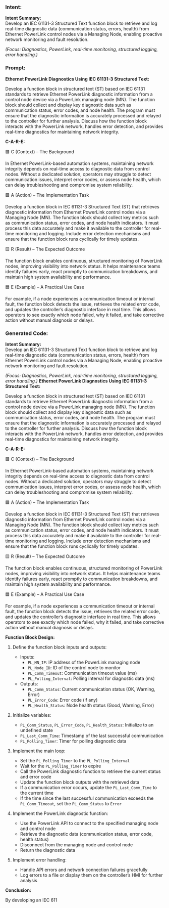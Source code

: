 ### Intent:
**Intent Summary:**  
Develop an IEC 61131-3 Structured Text function block to retrieve and log real-time diagnostic data (communication status, errors, health) from Ethernet PowerLink control nodes via a Managing Node, enabling proactive network monitoring and fault resolution.  

*(Focus: Diagnostics, PowerLink, real-time monitoring, structured logging, error handling.)*

### Prompt:
**Ethernet PowerLink Diagnostics Using IEC 61131-3 Structured Text:**

Develop a function block in structured text (ST) based on IEC 61131 standards to retrieve Ethernet PowerLink diagnostic information from a control node device via a PowerLink managing node (MN). The function block should collect and display key diagnostic data such as communication status, error codes, and node health. The program must ensure that the diagnostic information is accurately processed and relayed to the controller for further analysis. Discuss how the function block interacts with the PowerLink network, handles error detection, and provides real-time diagnostics for maintaining network integrity.

**C-A-R-E:**

🟥 C (Context) – The Background

In Ethernet PowerLink-based automation systems, maintaining network integrity depends on real-time access to diagnostic data from control nodes. Without a dedicated solution, operators may struggle to detect communication issues, interpret error codes, or assess node health, which can delay troubleshooting and compromise system reliability.

🟩 A (Action) – The Implementation Task

Develop a function block in IEC 61131-3 Structured Text (ST) that retrieves diagnostic information from Ethernet PowerLink control nodes via a Managing Node (MN). The function block should collect key metrics such as communication status, error codes, and node health indicators. It must process this data accurately and make it available to the controller for real-time monitoring and logging. Include error detection mechanisms and ensure that the function block runs cyclically for timely updates.

🟨 R (Result) – The Expected Outcome

The function block enables continuous, structured monitoring of PowerLink nodes, improving visibility into network status. It helps maintenance teams identify failures early, react promptly to communication breakdowns, and maintain high system availability and performance.

🟦 E (Example) – A Practical Use Case

For example, if a node experiences a communication timeout or internal fault, the function block detects the issue, retrieves the related error code, and updates the controller’s diagnostic interface in real time. This allows operators to see exactly which node failed, why it failed, and take corrective action without manual diagnosis or delays.

### Generated Code:
**Intent Summary:**  
Develop an IEC 61131-3 Structured Text function block to retrieve and log real-time diagnostic data (communication status, errors, health) from Ethernet PowerLink control nodes via a Managing Node, enabling proactive network monitoring and fault resolution.  

*(Focus: Diagnostics, PowerLink, real-time monitoring, structured logging, error handling.)*
**Ethernet PowerLink Diagnostics Using IEC 61131-3 Structured Text:**

Develop a function block in structured text (ST) based on IEC 61131 standards to retrieve Ethernet PowerLink diagnostic information from a control node device via a PowerLink managing node (MN). The function block should collect and display key diagnostic data such as communication status, error codes, and node health. The program must ensure that the diagnostic information is accurately processed and relayed to the controller for further analysis. Discuss how the function block interacts with the PowerLink network, handles error detection, and provides real-time diagnostics for maintaining network integrity.

**C-A-R-E:**

🟥 C (Context) – The Background

In Ethernet PowerLink-based automation systems, maintaining network integrity depends on real-time access to diagnostic data from control nodes. Without a dedicated solution, operators may struggle to detect communication issues, interpret error codes, or assess node health, which can delay troubleshooting and compromise system reliability.

🟩 A (Action) – The Implementation Task

Develop a function block in IEC 61131-3 Structured Text (ST) that retrieves diagnostic information from Ethernet PowerLink control nodes via a Managing Node (MN). The function block should collect key metrics such as communication status, error codes, and node health indicators. It must process this data accurately and make it available to the controller for real-time monitoring and logging. Include error detection mechanisms and ensure that the function block runs cyclically for timely updates.

🟨 R (Result) – The Expected Outcome

The function block enables continuous, structured monitoring of PowerLink nodes, improving visibility into network status. It helps maintenance teams identify failures early, react promptly to communication breakdowns, and maintain high system availability and performance.

🟦 E (Example) – A Practical Use Case

For example, if a node experiences a communication timeout or internal fault, the function block detects the issue, retrieves the related error code, and updates the controller’s diagnostic interface in real time. This allows operators to see exactly which node failed, why it failed, and take corrective action without manual diagnosis or delays.

**Function Block Design:**

1. Define the function block inputs and outputs:
   - Inputs:
     - `PL_MN_IP`: IP address of the PowerLink managing node
     - `PL_Node_ID`: ID of the control node to monitor
     - `PL_Comm_Timeout`: Communication timeout value (ms)
     - `PL_Polling_Interval`: Polling interval for diagnostic data (ms)
   - Outputs:
     - `PL_Comm_Status`: Current communication status (OK, Warning, Error)
     - `PL_Error_Code`: Error code (if any)
     - `PL_Health_Status`: Node health status (Good, Warning, Error)

2. Initialize variables:
   - `PL_Comm_Status`, `PL_Error_Code`, `PL_Health_Status`: Initialize to an undefined state
   - `PL_Last_Comm_Time`: Timestamp of the last successful communication
   - `PL_Polling_Timer`: Timer for polling diagnostic data

3. Implement the main loop:
   - Set the `PL_Polling_Timer` to the `PL_Polling_Interval`
   - Wait for the `PL_Polling_Timer` to expire
   - Call the PowerLink diagnostic function to retrieve the current status and error code
   - Update the function block outputs with the retrieved data
   - If a communication error occurs, update the `PL_Last_Comm_Time` to the current time
   - If the time since the last successful communication exceeds the `PL_Comm_Timeout`, set the `PL_Comm_Status` to `Error`

4. Implement the PowerLink diagnostic function:
   - Use the PowerLink API to connect to the specified managing node and control node
   - Retrieve the diagnostic data (communication status, error code, health status)
   - Disconnect from the managing node and control node
   - Return the diagnostic data

5. Implement error handling:
   - Handle API errors and network connection failures gracefully
   - Log errors to a file or display them on the controller’s HMI for further analysis

**Conclusion:**

By developing an IEC 611
